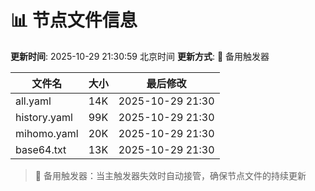 # 📊 节点文件信息

**更新时间**: 2025-10-29 21:30:59 北京时间
**更新方式**: 🔄 备用触发器

| 文件名 | 大小 | 最后修改 |
|--------|------|----------|
| all.yaml | 14K | 2025-10-29 21:30 |
| history.yaml | 99K | 2025-10-29 21:30 |
| mihomo.yaml | 20K | 2025-10-29 21:30 |
| base64.txt | 13K | 2025-10-29 21:30 |

> 🔄 备用触发器：当主触发器失效时自动接管，确保节点文件的持续更新

